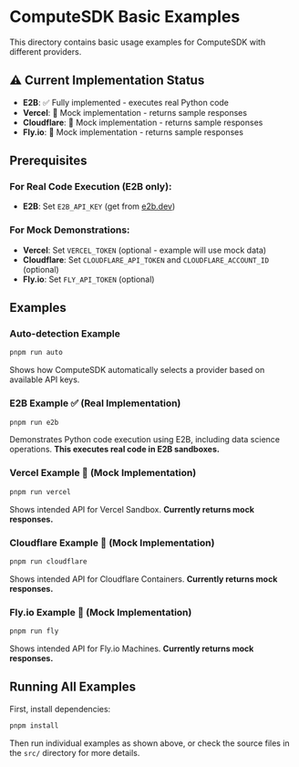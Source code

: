 # ComputeSDK Basic Examples

This directory contains basic usage examples for ComputeSDK with different providers.

## ⚠️ Current Implementation Status

- **E2B**: ✅ Fully implemented - executes real Python code
- **Vercel**: 🚧 Mock implementation - returns sample responses
- **Cloudflare**: 🚧 Mock implementation - returns sample responses  
- **Fly.io**: 🚧 Mock implementation - returns sample responses

## Prerequisites

### For Real Code Execution (E2B only):
- **E2B**: Set `E2B_API_KEY` (get from [e2b.dev](https://e2b.dev))

### For Mock Demonstrations:
- **Vercel**: Set `VERCEL_TOKEN` (optional - example will use mock data)
- **Cloudflare**: Set `CLOUDFLARE_API_TOKEN` and `CLOUDFLARE_ACCOUNT_ID` (optional)
- **Fly.io**: Set `FLY_API_TOKEN` (optional)

## Examples

### Auto-detection Example
```bash
pnpm run auto
```
Shows how ComputeSDK automatically selects a provider based on available API keys.

### E2B Example ✅ (Real Implementation)
```bash
pnpm run e2b
```
Demonstrates Python code execution using E2B, including data science operations.
**This executes real code in E2B sandboxes.**

### Vercel Example 🚧 (Mock Implementation)
```bash
pnpm run vercel
```
Shows intended API for Vercel Sandbox. **Currently returns mock responses.**

### Cloudflare Example 🚧 (Mock Implementation)
```bash
pnpm run cloudflare
```
Shows intended API for Cloudflare Containers. **Currently returns mock responses.**

### Fly.io Example 🚧 (Mock Implementation)
```bash
pnpm run fly
```
Shows intended API for Fly.io Machines. **Currently returns mock responses.**

## Running All Examples

First, install dependencies:
```bash
pnpm install
```

Then run individual examples as shown above, or check the source files in the `src/` directory for more details.